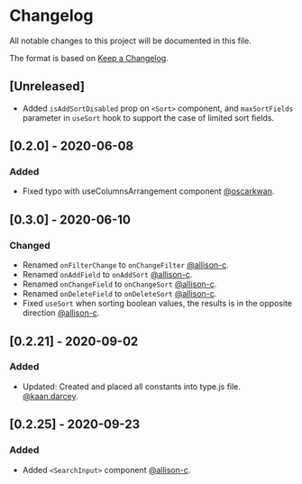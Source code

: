 # Changelog

All notable changes to this project will be documented in this file.

The format is based on [Keep a Changelog](https://keepachangelog.com/en/1.0.0/).

## [Unreleased]

- Added `isAddSortDisabled` prop on `<Sort>` component, and `maxSortFields` parameter in `useSort` hook to support the case of limited sort fields.

## [0.2.0] - 2020-06-08

### Added

- Fixed typo with useColumnsArrangement component [@oscarkwan](https://github.com/oscarkwan).

## [0.3.0] - 2020-06-10

### Changed

- Renamed `onFilterChange` to `onChangeFilter` [@allison-c](https://github.com/allison-c).
- Renamed `onAddField` to `onAddSort` [@allison-c](https://github.com/allison-c).
- Renamed `onChangeField` to `onChangeSort` [@allison-c](https://github.com/allison-c).
- Renamed `onDeleteField` to `onDeleteSort` [@allison-c](https://github.com/allison-c).
- Fixed `useSort` when sorting boolean values, the results is in the opposite direction [@allison-c](https://github.com/allison-c).

## [0.2.21] - 2020-09-02

### Added

- Updated: Created and placed all constants into type.js file. [@kaan.darcey](https://github.com/KDarcey).

## [0.2.25] - 2020-09-23

### Added

- Added `<SearchInput>` component [@allison-c](https://github.com/allison-c).
